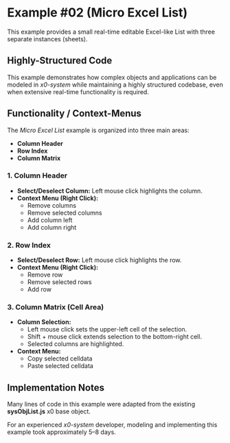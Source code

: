 # Example #02 (Micro Excel List)

This example provides a small real-time editable Excel-like List with three
separate instances (sheets).

## Highly-Structured Code

This example demonstrates how complex objects and applications can be modeled
in *x0-system* while maintaining a highly structured codebase, even when extensive
real-time functionality is required.

## Functionality / Context-Menus

The *Micro Excel List* example is organized into three main areas:

- **Column Header**
- **Row Index**
- **Column Matrix**

### 1. Column Header
  - **Select/Deselect Column:** Left mouse click highlights the column.
  - **Context Menu (Right Click):**
    - Remove columns
    - Remove selected columns
    - Add column left
    - Add column right

### 2. Row Index
  - **Select/Deselect Row:** Left mouse click highlights the row.
  - **Context Menu (Right Click):**
    - Remove row
    - Remove selected rows
    - Add row

### 3. Column Matrix (Cell Area)
  - **Column Selection:**
    - Left mouse click sets the upper-left cell of the selection.
    - Shift + mouse click extends selection to the bottom-right cell.
    - Selected columns are highlighted.
  - **Context Menu:**
    - Copy selected celldata
    - Paste selected celldata

## Implementation Notes

Many lines of code in this example were adapted from the existing
**sysObjList.js** x0 base object.

For an experienced *x0-system* developer, modeling and implementing this
example took approximately 5–8 days.
